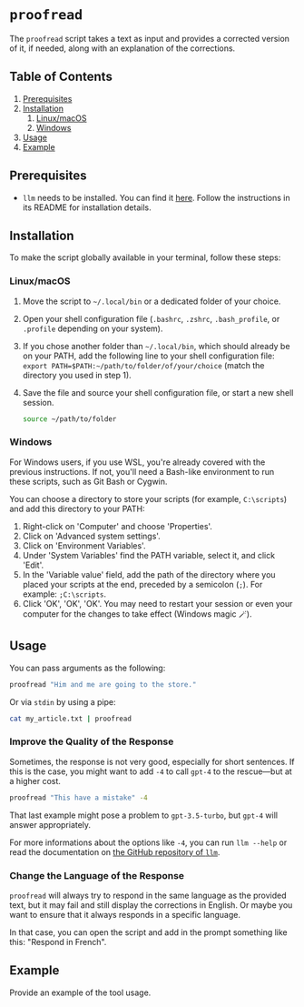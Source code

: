 # `proofread`

The `proofread` script takes a text as input and provides a corrected version of it, if needed, along with an explanation of the corrections. 

<!-- TOC -->
## Table of Contents

1. [Prerequisites](#prerequisites)
1. [Installation](#installation)
    1. [Linux/macOS](#linuxmacos)
    1. [Windows](#windows)
1. [Usage](#usage)
1. [Example](#example)
<!-- /TOC -->

## Prerequisites

* `llm` needs to be installed. You can find it [here](https://github.com/simonw/llm). Follow the instructions in its README for installation details.

## Installation

To make the script globally available in your terminal, follow these steps:

### Linux/macOS

1. Move the script to `~/.local/bin` or a dedicated folder of your choice.
1. Open your shell configuration file (`.bashrc`, `.zshrc`, `.bash_profile`, or `.profile` depending on your system).
1. If you chose another folder than `~/.local/bin`, which should already be on your PATH, add the following line to your shell configuration file: `export PATH=$PATH:~/path/to/folder/of/your/choice` (match the directory you used in step 1).
1. Save the file and source your shell configuration file, or start a new shell session.

    ```bash
    source ~/path/to/folder
    ```

### Windows

For Windows users, if you use WSL, you're already covered with the previous instructions. If not, you'll need a Bash-like environment to run these scripts, such as Git Bash or Cygwin. 

You can choose a directory to store your scripts (for example, `C:\scripts`) and add this directory to your PATH:

1. Right-click on 'Computer' and choose 'Properties'.
1. Click on 'Advanced system settings'.
1. Click on 'Environment Variables'.
1. Under 'System Variables' find the PATH variable, select it, and click 'Edit'.
1. In the 'Variable value' field, add the path of the directory where you placed your scripts at the end, preceded by a semicolon (`;`). For example: `;C:\scripts`.
1. Click 'OK', 'OK', 'OK'. You may need to restart your session or even your computer for the changes to take effect (Windows magic 🪄).

## Usage

You can pass arguments as the following:

```bash
proofread "Him and me are going to the store."
```

Or via `stdin` by using a pipe:

```bash
cat my_article.txt | proofread
```

### Improve the Quality of the Response

Sometimes, the response is not very good, especially for short sentences. If this is the case, you might want to add `-4` to call `gpt-4` to the rescue—but at a higher cost.

```bash
proofread "This have a mistake" -4
```

That last example might pose a problem to `gpt-3.5-turbo`, but `gpt-4` will answer appropriately.

For more informations about the options like `-4`, you can run `llm --help` or read the documentation on [the GitHub repository of `llm`](https://github.com/simonw/llm).

### Change the Language of the Response

`proofread` will always try to respond in the same language as the provided text, but it may fail and still display the corrections in English. Or maybe you want to ensure that it always responds in a specific language. 

In that case, you can open the script and add in the prompt something like this: "Respond in French".

## Example

Provide an example of the tool usage.

